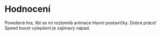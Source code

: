 # Hodnocení

Povedená hra, líbí se mi roztomilá animace hlavní postavičky. Dobrá práce!
Speed boost vylepšení je zajímavý nápad.
